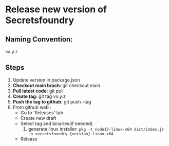 # Release new version of Secretsfoundry 

## Naming Convention:
vx.y.z

## Steps
1. Update version in package.json
2. **Checkout main brach:** git checkout main
3. **Pull latest code:** git pull
4. **Create tag:** git tag vx.y.z
5. **Push the tag to github:** git push –tag
6. From github web : 
   * Go to 'Releases' tab
   * Create new draft
   * Select tag and binaries(if  needed)
       1. generate linux installer: `pkg -t node17-linux-x64 dist/index.js -o secretsfoundry-{version}-linux-x64`
   * Release

